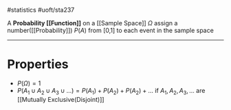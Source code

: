 #statistics #uoft/sta237 

A **Probability [[Function]]** on a [[Sample Space]] $\Omega$ assign a number([[Probability]]) $P(A)$  from [0,1] to each event in the sample space

---
# Properties
- $P(\Omega) = 1$
- $P(A_1 \cup A_2 \cup A_3 \cup ...) = P(A_1)+ P(A_2)+P(A_2)+...$ if $A_1, A_2, A_3,...$ are [[Mutually Exclusive(Disjoint)]]